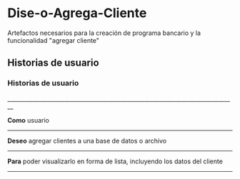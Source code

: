 # Dise-o-Agrega-Cliente
Artefactos necesarios para la creación de programa bancario y la funcionalidad "agregar cliente"

<h2>Historias de usuario</h2>

<h3>Historias de usuario</h3>
________________________________________________________________________________

**Como** usuario
________________________________________________________________________________

**Deseo** agregar clientes a una base de datos o archivo 
________________________________________________________________________________

**Para** poder visualizarlo en forma de lista, incluyendo los datos del cliente
________________________________________________________________________________
